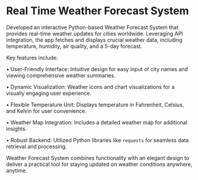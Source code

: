 # Real Time Weather Forecast System































































































































































































































































































































































































































































































































Developed an interactive Python-based Weather Forecast System that provides real-time weather updates for cities worldwide. Leveraging API integration, the app fetches and displays crucial weather data, including temperature, humidity, air quality, and a 5-day forecast.































































































































































































































































































































































































































































































































































































































































































































































































Key features include:































































































































































































































































• User-Friendly Interface: Intuitive design for easy input of city names and viewing comprehensive weather summaries.































































































































































































































































• Dynamic Visualization: Weather icons and chart visualizations for a visually engaging user experience.































































































































































































































































• Flexible Temperature Unit: Displays temperature in Fahrenheit, Celsius, and Kelvin for user convenience.































































































































































































































































• Weather Map Integration: Includes a detailed weather map for additional insights.































































































































































































































































• Robust Backend: Utilized Python libraries like `requests` for seamless data retrieval and processing.































































































































































































































































































































































































































































































































Weather Forecast System combines functionality with an elegant design to deliver a practical tool for staying updated on weather conditions anywhere, anytime.

